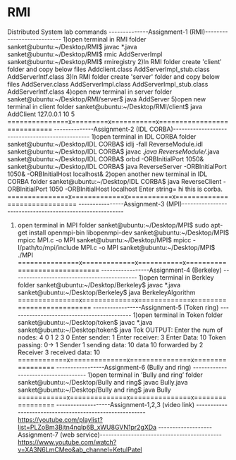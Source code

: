 # RMI

Distributed System lab commands
--------------Assignment-1 (RMI)---------------------------
1)open terminal in RMI folder
sanket@ubuntu:~/Desktop/RMI$ javac *.java
sanket@ubuntu:~/Desktop/RMI$ rmic AddServerImpl
sanket@ubuntu:~/Desktop/RMI$ rmiregistry
2)In RMI folder create 'client' folder and copy below files
Addclient.class
AddServerImpl_stub.class
AddServerlntf.class
3)In RMI folder create 'server' folder and copy below files
AddServer.class
AddServerImpl.class
AddServerImpl_stub.class
AddServerlntf.class
4)open new terminal in server folder
sanket@ubuntu:~/Desktop/RMI/server$ java AddServer
5)open new terminal in client folder
sanket@ubuntu:~/Desktop/RMI/client$ java AddClient 127.0.0.1 10 5
===============x=========x===========x============================
--------------Assignment-2 (IDL CORBA)------------------------------------------------
1)open terminal in IDL CORBA folder
sanket@ubuntu:~/Desktop/IDL CORBA$ idlj -fall ReverseModule.idl
sanket@ubuntu:~/Desktop/IDL CORBA$ javac *.java ReverseModule/*.java
sanket@ubuntu:~/Desktop/IDL CORBA$ orbd -ORBInitialPort 1050&
sanket@ubuntu:~/Desktop/IDL CORBA$ java ReverseServer -ORBInitialPort 1050& -ORBInitialHost localhost&
2)open another new terminal in IDL CORBA folder
sanket@ubuntu:~/Desktop/IDL CORBA$ java ReverseClient -ORBInitialPort 1050 -ORBInitialHost localhost
Enter string=
hi this is corba. 
===============x=============x===========x==============================
----------------Assignment-3 (MPI)---------------------------------------------------------
1) open terminal in MPI folder
sanket@ubuntu:~/Desktop/MPI$ sudo apt-get install openmpi-bin libopenmpi-dev
sanket@ubuntu:~/Desktop/MPI$ mpicc MPI.c -o MPI
sanket@ubuntu:~/Desktop/MPI$ mpicc -I/path/to/mpi/include MPI.c -o MPI
sanket@ubuntu:~/Desktop/MPI$ ./MPI
===============x=============x===========x==============================
-----------------Assignment-4 (Berkeley) --------------------------------------------
1)open terminal in Berkley folder
sanket@ubuntu:~/Desktop/Berkeley$ javac *.java
sanket@ubuntu:~/Desktop/Berkeley$ java BerkeleyAlgorithm
===============x=============x=============x==========================
-----------------Assignment-5 (Token ring) -------------------------------------------
1)open terminal in Token folder
sanket@ubuntu:~/Desktop/token$ javac *.java
sanket@ubuntu:~/Desktop/token$ java Tok
OUTPUT:
Enter the num of nodes:
4
0 1 2 3 0
Enter sender:
1
Enter receiver:
3
Enter Data:
10
Token passing: 0-> 1
Sender 1 sending data: 10
data 10 forwarded by 2
Receiver 3 received data: 10
============x==============x===============x=================
-----------------Assignment-6 (Bully and ring) ------------------------------------
1)open terminal in ‘Bully and ring’ folder
sanket@ubuntu:~/Desktop/Bully and ring$ javac Bully.java 
sanket@ubuntu:~/Desktop/Bully and ring$ java Bully
============x==============x===============x=================
-------------------Assignment-1,2,3 (video link) --------------------------------------------------------
https://youtube.com/playlist?list=PLZoBm3Bjtn4nqlp6B_xWU8GVN1pr2gXDa
-------------------Assignment-7 (web service)-------------------------------------------
https://www.youtube.com/watch?v=XA3N6LmCMeo&ab_channel=KetulPatel
